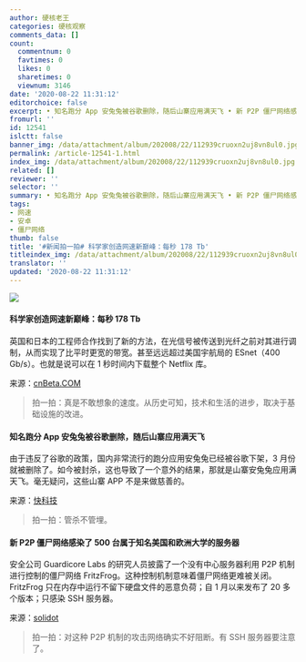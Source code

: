 ```yaml
---
author: 硬核老王
categories: 硬核观察
comments_data: []
count:
  commentnum: 0
  favtimes: 0
  likes: 0
  sharetimes: 0
  viewnum: 3146
date: '2020-08-22 11:31:12'
editorchoice: false
excerpt: • 知名跑分 App 安兔兔被谷歌删除，随后山寨应用满天飞 • 新 P2P 僵尸网络感染了 500 台属于知名美国和欧洲大学的服务器
fromurl: ''
id: 12541
islctt: false
banner_img: /data/attachment/album/202008/22/112939cruoxn2uj8vn8ul0.jpg
permalink: /article-12541-1.html
index_img: /data/attachment/album/202008/22/112939cruoxn2uj8vn8ul0.jpg
related: []
reviewer: ''
selector: ''
summary: • 知名跑分 App 安兔兔被谷歌删除，随后山寨应用满天飞 • 新 P2P 僵尸网络感染了 500 台属于知名美国和欧洲大学的服务器
tags:
- 网速
- 安卓
- 僵尸网络
thumb: false
title: '#新闻拍一拍# 科学家创造网速新巅峰：每秒 178 Tb'
titleindex_img: /data/attachment/album/202008/22/112939cruoxn2uj8vn8ul0.jpg
translator: ''
updated: '2020-08-22 11:31:12'
---
```


![](/data/attachment/album/202008/22/112939cruoxn2uj8vn8ul0.jpg)


#### 科学家创造网速新巅峰：每秒 178 Tb


英国和日本的工程师合作找到了新的方法，在光信号被传送到光纤之前对其进行调制，从而实现了比平时更宽的带宽。甚至远远超过美国宇航局的 ESnet（400 Gb/s）。也就是说可以在 1 秒时间内下载整个 Netflix 库。


来源：[cnBeta.COM](https://www.cnbeta.com/articles/science/1018655.htm "https://www.cnbeta.com/articles/science/1018655.htm")



> 
> 拍一拍：真是不敢想象的速度。从历史可知，技术和生活的进步，取决于基础设施的改进。
> 
> 
> 


#### 知名跑分 App 安兔兔被谷歌删除，随后山寨应用满天飞


由于违反了谷歌的政策，国内非常流行的跑分应用安兔兔已经被谷歌下架，3 月份就被删除了。如今被封杀，这也导致了一个意外的结果，那就是山寨安兔兔应用满天飞。毫无疑问，这些山寨 APP 不是来做慈善的。


来源：[快科技](https://www.cnbeta.com/articles/tech/1018819.htm "https://www.cnbeta.com/articles/tech/1018819.htm")



> 
> 拍一拍：管杀不管埋。
> 
> 
> 


#### 新 P2P 僵尸网络感染了 500 台属于知名美国和欧洲大学的服务器


安全公司 Guardicore Labs 的研究人员披露了一个没有中心服务器利用 P2P 机制进行控制的僵尸网络 FritzFrog。这种控制机制意味着僵尸网络更难被关闭。FritzFrog 只在内存中运行不留下硬盘文件的恶意负荷；自 1 月以来发布了 20 多个版本；只感染 SSH 服务器。


来源：[solidot](https://www.solidot.org/story?sid=65307 "https://www.solidot.org/story?sid=65307")



> 
> 拍一拍：对这种 P2P 机制的攻击网络确实不好阻断。有 SSH 服务器要注意了。
> 
> 
>
